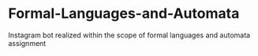 # Formal-Languages-and-Automata
Instagram bot realized within the scope of formal languages and automata assignment
